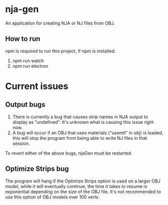 # nja-gen

An application for creating NJA or NJ files from OBJ.

## How to run

npm is required to run this project, if npm is installed:

1. npm run watch
2. npm run electron

# Current issues

## Output bugs

1. There is currently a bug that causes strip names in NJA output to display as "undefined". It's unknown what is causing this issue right now.
2. A bug will occur if an OBJ that uses materials ("usemtl" in obj) is loaded, this will stop the program from being able to write NJ files in that session.

To revert either of the above bugs, njaGen must be restarted.

## Optimize Strips bug

The program will hang if the Optimize Strips option is used on a larger OBJ model, while it will eventually continue, the time it takes to resume is exponential depending on the size of the OBJ file. It's not recommended to use this option of OBJ models over 100 verts.


